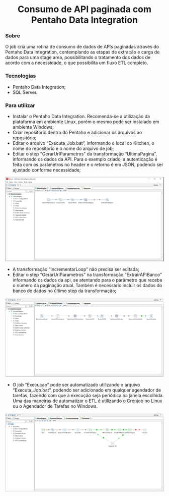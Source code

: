 <div align="center">
  <h1>Consumo de API paginada com Pentaho Data Integration</h1>
</div>

### Sobre
O job cria uma rotina de consumo de dados de APIs paginadas através do Pentaho Data Integration, contemplando as etapas de extração e carga de dados para uma stage area, possibilitando o tratamento dos dados de acordo com a necessidade, o que possibilita um fluxo ETL completo.

### Tecnologias
* Pentaho Data Integration;
* SQL Server.


### Para utilizar
*	Instalar o Pentaho Data Integration. Recomenda-se a utilização da plataforma em ambiente Linux, porém o mesmo pode ser instalado em ambiente Windows;
*	Criar repositório dentro do Pentaho e adicionar os arquivos ao repositório;
*	Editar o arquivo “Executa_Job.bat”, informando o local do Kitchen, o nome do repositório e o nome do arquivo de job;
*	Editar o step "GerarUrlParametros" da transformação “UltimaPagina”, informando os dados da API. Para o exemplo criado, a autenticação é feita com os parâmetros no header e o retorno é em JSON, podendo ser ajustado conforme necessidade;

<div align="center" >
  <img src="/img/001.PNG">
</div>

*	A transformação “IncrementarLoop” não precisa ser editada;
*	Editar o step “GerarUrlParametros” na transformação “ExtrairAPIBanco” informando os dados da api, se atentando para o parâmetro que recebe o número da paginação atual. Também é necessário incluir os dados do banco de dados no último step da transformação;

<div align="center" >
  <img src="/img/002.PNG">
</div>

*	O job “Execucao” pode ser automatizado utilizando o arquivo “Executa_Job.bat”, podendo ser adicionado em qualquer agendador de tarefas, fazendo com que a execução seja periódica na janela escolhida. Uma das maneiras de automatizar o ETL é utilizando o Cronjob no Linux ou o Agendador de Tarefas no Windows.

<div align="center" >
  <img src="/img/003.PNG">
</div>
